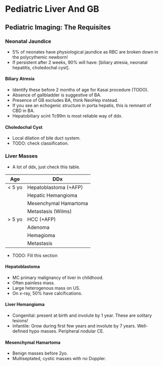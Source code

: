 # Pediatric Liver And GB
## Pediatric Imaging: The Requisites
### Neonatal Jaundice
* 5% of neonates have physiological jaundice as RBC are broken down in the polycythemic newborn!
* If persistent after 2 weeks, 90% will have: [biliary atresia, neonatal hepatitis, choledochal cyst].

#### Biliary Atresia
* Identify these before 2 months of age for Kasai procedure (TODO).
* Absence of gallbladder is suggestive of BA.
* Presence of GB excludes BA, think NeoHep instead.
* If you see an echogenic structure in porta hepatis, this is remnant of CBD in BA.
* Hepatobiliary scint Tc99m is most reliable way of ddx.
#### Choledochal Cyst
* Local dilation of bile duct system.
* TODO: check classification.

### Liver Masses
* A lot of ddx, just check this table.

| Age | DDx |
| --- | --- |
| < 5 yo | Hepatoblastoma (+AFP) |
| | Hepatic Hemangioma |
| | Mesenchymal Hamartoma |
| | Metastasis (Wilms) |
| > 5 yo | HCC (+AFP) |
| | Adenoma|
| | Hemagioma |
| | Metastasis |

* TODO: Fill this section

#### Hepatoblastoma
* MC primary malignancy of liver in childhood.
* Often painless mass.
* Large heterogenous mass on US.
* On x-ray, 50% have calcifications.
#### Liver Hemangioma
* Congenital: present at birth and involute by 1 year. These are solitary lesions!
* Infantile: Grow during first few years and involute by 7 years. Well-defined hypo masses. Peripheral nodular CE.
#### Mesenchymal Hamartoma
* Benign masses before 2yo.
* Multiseptated, cystic masses with no Doppler.